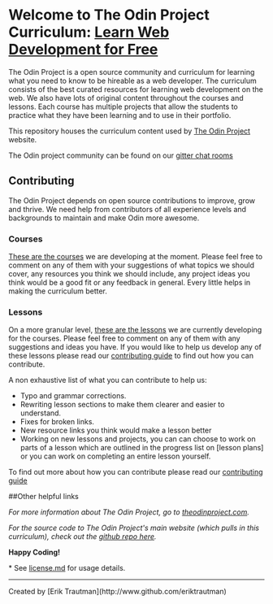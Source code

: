 # Welcome to The Odin Project Curriculum: [Learn Web Development for Free](http://theodinproject.com)

The Odin Project is a open source community and curriculum for learning what you need to know to be hireable as a web developer. The curriculum consists of the best curated resources for learning web development on the web. We also have lots of original content throughout the courses and lessons. Each course has multiple projects that allow the students to practice what they have been learning and to use in their portfolio.

This repository houses the curriculum content used by [The Odin Project](http://theodinproject.com) website.

The Odin project community can be found on our [gitter chat rooms](https://gitter.im/TheOdinProject/theodinproject)

## Contributing
The Odin Project depends on open source contributions to improve, grow and thrive. We need help from contributors of all experience levels and backgrounds to maintain and make Odin more awesome.

### Courses
[These are the courses](https://github.com/TheOdinProject/curriculum/issues?utf8=%E2%9C%93&q=is%3Aissue%20is%3Aopen%20label%3A%22course%20overview%22%20) we are developing at the moment. Please feel free to comment on any of them with your suggestions of what topics we should cover, any resources you think we should include, any project ideas you think would be a good fit or any feedback in general. Every little helps in making the curriculum better.

### Lessons
On a more granular level, [these are the lessons](https://github.com/TheOdinProject/curriculum/issues?utf8=%E2%9C%93&q=is%3Aissue%20is%3Aopen%20label%3A%22lesson%22%20) we are currently developing for the courses. Please feel free to comment on any of them with any suggestions and ideas you have. If you would like to help us develop any of these lessons please read our [contributing guide](https://github.com/TheOdinProject/curriculum/wiki/Contributing-Guide) to find out how you can contribute.

A non exhaustive list of what you can contribute to help us:
* Typo and grammar corrections.
* Rewriting lesson sections to make them clearer and easier to understand.
* Fixes for broken links.
* New resource links you think would make a lesson better
* Working on new lessons and projects, you can can choose to work on parts of a lesson which are outlined in the progress list on [lesson plans] or you can work on completing an entire lesson yourself.

To find out more about how you can contribute please read our [contributing guide](https://github.com/TheOdinProject/curriculum/wiki/Contributing-Guide)

##Other helpful links

*For more information about The Odin Project, go to [theodinproject.com](http://theodinproject.com).*

*For the source code to The Odin Project's main website (which pulls in this curriculum), check out the [github repo here](http://github.com/theodinproject/theodinproject).*

**Happy Coding!**

\* See [license.md](https://github.com/TheOdinProject/curriculum/blob/master/license.md) for usage details.

<hr>
Created by [Erik Trautman](http://www.github.com/eriktrautman)
